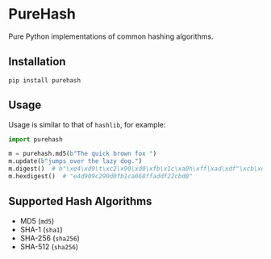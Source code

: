 # PureHash

Pure Python implementations of common hashing algorithms.

## Installation

```
pip install purehash
```

## Usage

Usage is similar to that of `hashlib`, for example:

```python
import purehash

m = purehash.md5(b"The quick brown fox ")
m.update(b"jumps over the lazy dog.")
m.digest()  # b"\xe4\xd9\t\xc2\x90\xd0\xfb\x1c\xa0h\xff\xad\xdf"\xcb\xd0"
m.hexdigest()  # "e4d909c290d0fb1ca068ffaddf22cbd0"
```

## Supported Hash Algorithms

- MD5 (`md5`)
- SHA-1 (`sha1`)
- SHA-256 (`sha256`)
- SHA-512 (`sha256`)
